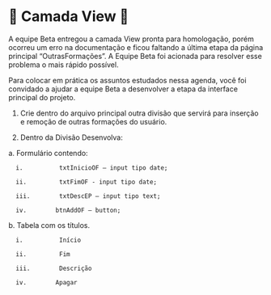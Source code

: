  # 👀 Camada View  👀 

A equipe Beta entregou a camada View pronta para homologação, porém ocorreu um erro na documentação e ficou faltando a última etapa da página principal “OutrasFormações”. A Equipe Beta foi acionada para resolver esse problema o mais rápido possível.

Para colocar em prática os assuntos estudados nessa agenda, você foi convidado a ajudar a equipe Beta a desenvolver a etapa da interface principal do projeto.

1. Crie dentro do arquivo principal outra divisão que servirá para inserção e remoção de outras formações do usuário.

2. Dentro da Divisão Desenvolva:

a.         Formulário contendo:

      i.          txtInicioOF – input tipo date;

      ii.         txtFimOF - input tipo date;

      iii.        txtDescEP – input tipo text;

      iv.        btnAddOF – button;

 

b.         Tabela com os títulos.

      i.          Início

      ii.         Fim

      iii.        Descrição

      iv.        Apagar

